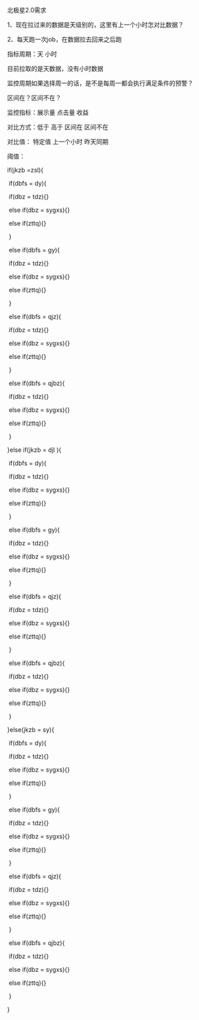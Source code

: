 北极星2.0需求

1、现在拉过来的数据是天级别的，这里有上一个小时怎对比数据？

2、每天跑一次job，在数据拉去回来之后跑



指标周期：天   小时

目前拉取的是天数据，没有小时数据



监控周期如果选择周一的话，是不是每周一都会执行满足条件的预警？



区间在？区间不在？





监控指标：展示量 	点击量			收益



对比方式：低于 		高于				区间在			区间不在



对比值：	特定值		上一个小时				昨天同期



阈值：



if(jkzb =zsl){

​	if(dbfs = dy){

​		if(dbz = tdz){}

​		else if(dbz = sygxs){}

​		else if(zttq){}	

​	}

​	else if(dbfs = gy){

​		if(dbz = tdz){}

​		else if(dbz = sygxs){}

​		else if(zttq){}	

​	}

​	else if(dbfs = qjz){

​		if(dbz = tdz){}

​		else if(dbz = sygxs){}

​		else if(zttq){}	

​	}

​	else if(dbfs = qjbz){

​		if(dbz = tdz){}

​		else if(dbz = sygxs){}

​		else if(zttq){}	

​	}

}else if(jkzb = djl ){

​	if(dbfs = dy){

​		if(dbz = tdz){}

​		else if(dbz = sygxs){}

​		else if(zttq){}	

​	}

​	else if(dbfs = gy){

​		if(dbz = tdz){}

​		else if(dbz = sygxs){}

​		else if(zttq){}	

​	}

​	else if(dbfs = qjz){

​		if(dbz = tdz){}

​		else if(dbz = sygxs){}

​		else if(zttq){}	

​	}

​	else if(dbfs = qjbz){

​		if(dbz = tdz){}

​		else if(dbz = sygxs){}

​		else if(zttq){}	

​	}

}else(jkzb = sy){

​	if(dbfs = dy){

​		if(dbz = tdz){}

​		else if(dbz = sygxs){}

​		else if(zttq){}	

​	}

​	else if(dbfs = gy){

​		if(dbz = tdz){}

​		else if(dbz = sygxs){}

​		else if(zttq){}	

​	}

​	else if(dbfs = qjz){

​		if(dbz = tdz){}

​		else if(dbz = sygxs){}

​		else if(zttq){}	

​	}

​	else if(dbfs = qjbz){

​		if(dbz = tdz){}

​		else if(dbz = sygxs){}

​		else if(zttq){}	

​	}

}







